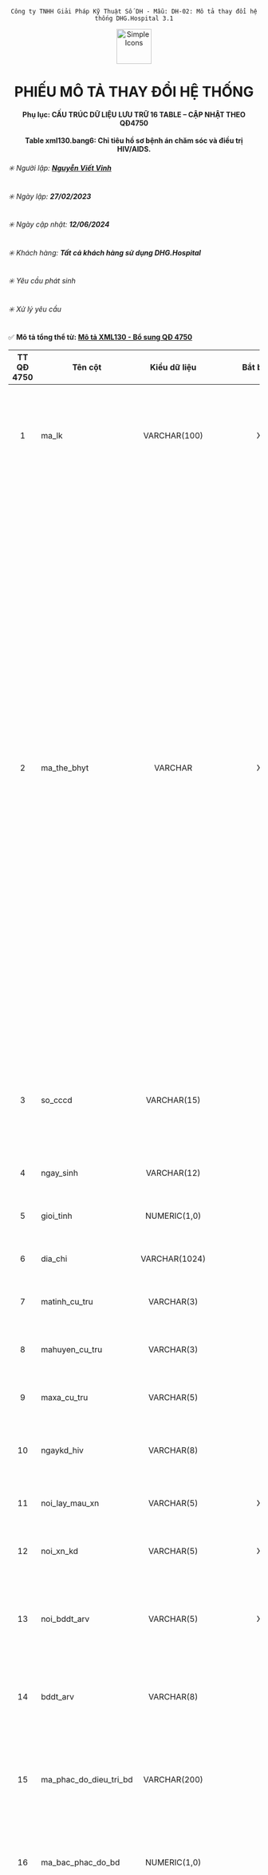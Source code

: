 <div align="center">

`Công ty TNHH Giải Pháp Kỹ Thuật Số DH - Mẫu: DH-02: Mô tả thay đổi hệ thống DHG.Hospital 3.1`

</div>

<div align="center">
  <img src="https://raw.githubusercontent.com/dh-hos/dhg.hospitalprinter/main/Deploy_Tools/Logo.ico" alt="Simple Icons" width=70>
  <h1>PHIẾU MÔ TẢ THAY ĐỔI HỆ THỐNG</h1>  
</div>
<div align="center">

#### Phụ lục: CẤU TRÚC DỮ LIỆU LƯU TRỮ 16 TABLE – CẬP NHẬT THEO QĐ4750
**Table xml130.bang6: Chỉ tiêu hồ sơ bệnh án chăm sóc và điều trị HIV/AIDS.**

</div>

###### :eight_spoked_asterisk: Người lập: [**Nguyễn Viết Vinh**](https://github.com/vinh-dh)
###### :eight_spoked_asterisk: Ngày lập: **27/02/2023**
###### :eight_spoked_asterisk: Ngày cập nhật: **12/06/2024**
###### :eight_spoked_asterisk: Khách hàng: **Tất cả khách hàng sử dụng DHG.Hospital**
###### :eight_spoked_asterisk: Yêu cầu phát sinh
###### :eight_spoked_asterisk: Xử lý yêu cầu

:white_check_mark: **Mô tả tổng thể từ: [Mô tả XML130 - Bổ sung QĐ 4750](https://github.com/dh-hos/Mo-ta-he-thong/blob/main/XML130/QD4570/M%C3%B4%20t%E1%BA%A3%20XML130%20-%20B%E1%BB%95%20sung%20Q%C4%90%204750.md)**

|TT QĐ 4750|Tên cột|Kiểu dữ liệu|Bắt buộc|Diễn giải|Index|Ghi chú|
|:-------:|-------|:-------:|:-------:|-------|:-------:|-------|
|1|ma_lk|VARCHAR(100)|X|Là mã đợt điều trị duy nhất (dùng để liên kết giữa Bảng chỉ tiêu tổng hợp khám bệnh, chữa bệnh (bảng XML 1) và các bảng còn lại ban hành kèm theo Quyết định này trong một lần khám bệnh, chữa bệnh (PRIMARY KEY)).|X|Như 4210|
|2|ma_the_bhyt|VARCHAR|X|Ghi mã thẻ BHYT của người bệnh do cơ quan BHXH cấp.<br/>**Lưu ý**:<br/>- Khi tiếp đón người bệnh, cơ sở KBCB có trách nhiệm tra cứu trên Cổng tiếp nhận dữ liệu Hệ thống thông tin giám định BHYT của BHXH Việt Nam để kiểm tra thông tin thẻ BHYT. Trường hợp cấp cứu mà người bệnh hoặc thân nhân người bệnh không xuất trình được thẻ BHYT ngay thì cơ sở KBCB tra cứu thông tin thẻ BHYT trước khi người bệnh ra viện.<br/>- Đối với thẻ BHYT của các đối tượng có các mã QN, HC, LS, XK, CY, CA do BHXH Bộ Quốc phòng, BHXH Bộ Công an cấp: Tra cứu để kiểm tra thời hạn sử dụng của thẻ BHYT trong trường hợp các đối tượng này không còn phục vụ trong lực lượng Quân đội, Công an, Cơ yếu.<br/>- Trường hợp trong thời gian điều trị, người bệnh được cấp thẻ BHYT mới có thay đổi thông tin liên quan đến mã thẻ thì ghi tiếp mã thẻ mới (mỗi mã thẻ gồm có 15 ký tự), giữa các mã thẻ cách nhau bằng dấu chấm phẩy “;”.<br/>- Trường hợp người bệnh chưa có thẻ BHYT, cơ sở KBCB sử dụng chức năng “Thông tuyến khám chữa bệnh\Tra cứu thẻ tạm của trẻ em hoặc của người hiến tạng” trên Cổng tiếp nhận dữ liệu của BHXH Việt Nam để tra cứu mã thẻ BHYT tạm thời.<br/>- Trường hợp người bệnh không KBCB BHYT thì để trống trường thông tin này.|X||
|3|so_cccd|VARCHAR(15)||Ghi số căn cước công dân hoặc số chứng minh thư nhân dân hoặc số hộ chiếu của người bệnh.<br/>Trường hợp không có số căn cước công dân hoặc số chứng minh thư nhân dân hoặc số hộ chiếu thì sử dụng mã tài khoản định danh điện tử.||Đổi kiểu dữ liệu từ số thành chuỗi|
|4|ngay_sinh|VARCHAR(12)||Sử dụng thông tin tại trường NGAY_SINH trong Bảng 1 ban hành kèm theo Quyết định này|||
|5|gioi_tinh|NUMERIC(1,0)||Sử dụng thông tin tại trường GIOI_TINH trong Bảng 1 ban hành kèm theo Quyết định này|||
|6|dia_chi|VARCHAR(1024)||Sử dụng thông tin tại trường DIA_CHI trong Bảng 1 ban hành kèm theo Quyết định này|||
|7|matinh_cu_tru|VARCHAR(3)||Sử dụng thông tin tại trường MATINH_CU_TRU trong Bảng 1 ban hành kèm theo Quyết định này||`=current.dmxa4750.matinh`|
|8|mahuyen_cu_tru|VARCHAR(3)||Sử dụng thông tin tại trường MAHUYEN_CU_TRU trong Bảng 1 ban hành kèm theo Quyết định này||`=current.dmxa4750.mahuyen`|
|9|maxa_cu_tru|VARCHAR(5)||Sử dụng thông tin tại trường MAXA_CU_TRU trong Bảng 1 ban hành kèm theo Quyết định này||`=current.dmxa4750.maxa`|
|10|ngaykd_hiv|VARCHAR(8)||Ghi thời điểm khẳng định HIV của người nhiễm HIV, định dạng yyyymmdd.<br/>Trường hợp điều trị phơi nhiễm thì để trống trường thông tin này.|||
|11|noi_lay_mau_xn|VARCHAR(5)|X|Ghi mã cơ sở KBCB nơi lấy mẫu máu xét nghiệm HIV do cơ quan có thẩm quyền cấp.|||
|12|noi_xn_kd|VARCHAR(5)|X|Ghi mã cơ sở KBCB nơi người bệnh làm xét nghiệm khẳng định HIV do cơ quan có thẩm quyền cấp.|||
|13|noi_bddt_arv|VARCHAR(5)|X|Ghi mã cơ sở KBCB đầu tiên nơi người bệnh nhận thuốc ARV trong chương trình chăm sóc và điều trị được ghi trong hồ sơ bệnh án của người bệnh do cơ quan có thẩm quyền cấp.|||
|14|bddt_arv|VARCHAR(8)||Ghi thời điểm đầu tiên người bệnh nhận thuốc ARV trong chương trình chăm sóc và điều trị được ghi trong hồ sơ bệnh án của người bệnh; định dạng yyyymmdd.|||
|15|ma_phac_do_dieu_tri_bd|VARCHAR(200)||Ghi mã phác đồ điều trị HIV/AIDS khi bắt đầu điều trị ARV theo danh mục mã phác đồ điều trị HIV/AIDS tại Phụ lục 10 ban hành kèm theo [Quyết định số 5937/QĐ-BYT](https://ttytphumy.com/laws/detail/v-v-bo-sung-danh-muc-ma-dung-chung-lien-quan-bhyt-28/) ngày 30/12/2021 của Bộ trưởng Bộ Y tế.|||
|16|ma_bac_phac_do_bd|NUMERIC(1,0)||Ghi mã bậc của phác đồ khi bắt đầu điều trị ARV sử dụng phác đồ điều trị là "Khác", trong đó:<br/>- Mã "1": Phác đồ bậc 1;<br/>- Mã "2": Phác đồ bậc 2;<br/>- Mã "3": Phác đồ bậc 3.|||
|17|ma_lydo_dtri|NUMERIC(1,0)|X|Ghi mã lý do bệnh nhân đăng ký giai đoạn điều trị tại cơ sở KBCB, trong đó:<br/>- Mã "1": Bệnh nhân HIV mới đăng ký lần đầu;<br/>- Mã "2": Bệnh nhân HIV chưa điều trị ARV chuyển tới;<br/>- Mã "3": Bệnh nhân HIV đã điều trị ARV chuyển tới;<br/>- Mã "4": Bệnh nhân HIV đã điều trị ARV nay điều trị lại;<br/>- Mã "5": Bệnh nhân HIV chưa điều trị ARV đăng ký lại.|||
|18|loai_dtri_lao|NUMERIC(1,0)|X |Ghi mã loại điều trị lao, trong đó:<br/>- Mã "0": Không điều trị lao; <br/>- Mã "1": Điều trị lao tiềm ẩn; <br/>- Mã "2": Điều trị lao;<br/>- Mã "3": Điều trị lao kháng thuốc.|||
|19|sang_loc_lao|NUMERIC(1,0)|X|Mã các phương pháp sàng lọc lao được thực hiện, trong đó:<br/>- Mã "1": Không sàng lọc;<br/>- Mã "2": Sàng lọc triệu chứng;<br/>- Mã "3": Chụp X-quang phổi;<br/>- Mã "4": Xét nghiệm Protein phản ứng C|||
|20|phacdo_dtri_lao|NUMERIC(2,0)||- Ghi mã phác đồ điều trị bệnh lao ở người nhiễm HIV, trong đó:<br/>+ Mã "1": Phác đồ 2RHZE/4RHE; <br/>+ Mã "2": Phác đồ 2RHZE/4RH; <br/>+ Mã "3": Phác đồ 2RHZE/10RHE; <br/>+ Mã "4": Phác đồ 2RHZE/10RH; <br/>+ Mã "5": Phác đồ khác.<br/>- Ghi mã phác đồ điều trị đối với bệnh nhân lao tiềm ẩn, trong đó:<br/>+ Mã "6": Phác đồ INH; <br/>+ Mã "7": Phác đồ 3HP; <br/>+ Mã "8: Phác đồ 1HP; <br/>+ Mã "9": Phác đồ 3HR; <br/>+ Mã "10": Phác đồ 4R; <br/>+ Mã "11": Phác đồ 6L; <br/>+ Mã "12": Phác đồ khác.<br/><br/>Ghi mã phác đồ điều trị lao nhạy cảm thuốc, điều trị lao kháng thuốc ở người nhiễm HIV; điều trị lao tiềm ẩn theo bộ mã DMDC do Bộ Y tế quy định.|||
|21|ngaybd_dtri_lao|VARCHAR(8)||Ghi thời điểm bắt đầu điều trị bệnh lao hoặc lao tiềm ẩn tại cơ sở KBCB, định dạng yyyymmdd.|||
|22|ngaykt_dtri_lao|VARCHAR(8)||Ghi thời điểm kết thúc điều trị bệnh lao hoặc lao tiềm ẩn tại cơ sở KBCB, định dạng yyyymmdd. <br/>Trường hợp chưa kết thúc điều trị thì để trống trường thông tin này.|||
|23|kq_dtri_lao|NUMERIC(1,0)|X|Ghi mã kết quả điều trị lao, điều trị lao tiềm ẩn, trong đó:<br/>- Mã "1": Đang điều trị;<br/>- Mã "2": Hoàn thành;<br/>- Mã "3": Thất bại;<br/>- Mã "4": Tử vong;<br/>- Mã "5": Bỏ điều trị;<br/>- Mã "6": Ngừng điều trị (ghi rõ lý do);<br/>- Mã "7": Không đánh giá.|||
|24|ma_lydo_xntl_vr|NUMERIC(1,0)||Ghi mã lý do chỉ định xét nghiệm đo tải lượng vi rút ở người bệnh đang điều trị ARV, trong đó:<br/>- Mã "1": Thường quy; <br/>- Mã "2": Nghi ngờ thất bại điều trị; <br/>- Mã "3": Khác.|||
|25|ngay_xn_tlvr|VARCHAR(8)||Ghi thời điểm lấy mẫu làm xét nghiệm tải lượng virus, gồm 08 ký tự theo định dạng yyyymmdd.<br/>Ví dụ: Thời điểm lấy mẫu làm xét nghiệm tải lượng virus là ngày 31/03/2017, khi đó trường thông tin này được hiển thị là: 20170331|||
|26|kq_xntl_vr|NUMERIC(1,0)||Ghi mã kết quả xét nghiệm tải lượng vi rút HIV, là số lượng bản sao vi rút HIV trên 1 ml máu, trong đó:<br/>- Mã "1": Không phát hiện; <br/>- Mã "2": Dưới 50 bản sao/ml; <br/>- Mã "3": Từ 50 đến dưới 200 bản sao/ml; <br/>- Mã "4": Từ 200 đến 1000 bản sao/ml; <br/>- Mã "5: Trên 1000 bản sao/ml.|||
|27|ngay_kq_xn_tlvr|VARCHAR(8)||Ghi thời điểm có kết quả xét nghiệm tải lượng virus, gồm 08 ký tự theo định dạng yyyymmdd.<br/>Ví dụ: Ngày có kết quả xét nghiệm tải lượng virus là ngày 31/03/2017, khi đó trường thông tin này được được hiển thị là: 20170331|||
|28|ma_loai_bn|NUMERIC(1,0)||Ghi mã đối tượng đến khám, trong đó:<br/>- Mã "1": Người nhiễm HIV; <br/>- Mã "2": Trẻ phơi nhiễm với HIV; <br/>- Mã "3": Điều trị dự phòng trước phơi nhiễm; <br/>- Mã "4": Điều trị dự phòng sau phơi nhiễm; <br/>- Mã "5": Khác.|||
|29|giai_doan_lam_sang|NUMERIC(1,0)|X|Ghi mã giai đoạn lâm sàng, trong đó:<br/>- Mã "1": Giai đoạn I;<br/>- Mã "2": Giai đoạn II;<br/>- Mã "3": Giai đoạn III;<br/>- Mã "4": Giai đoạn IV;|||
|30|nhom_doi_tuong|NUMERIC(2,0)|X|Ghi mã nhóm đối tượng, trong đó:<br/>- Mã "0": Người sử dụng ma tuý;<br/>- Mã "1": Người bán dâm;<br/>- Mã "2": Người có quan hệ tình dục đồng giới;<br/>- Mã "3": Người chuyển đổi giới tính;<br/>- Mã "4": Vợ, chồng và thành viên khác trong gia đình cùng sống chung với người nhiễm HIV; vợ, chồng của đối tượng quy định tại các mã 0, 1, 2 và mã 3 nêu trên;<br/>- Mã "5": Người có quan hệ tình dục với người nhiễm HIV;<br/>- Mã "6": Người mắc các bệnh lây truyền qua đường tình dục;<br/>- Mã "7": Người di biến động;<br/>- Mã "8": Người mắc bệnh lao;<br/>- Mã "9": Người có triệu chứng lâm sàng nghi ngờ nhiễm HIV;<br/>- Mã "10": Phạm nhân, người bị tạm giam, trại viên cơ sở giáo dục bắt buộc, học sinh trường giáo dưỡng, học viên cơ sở cai nghiện ma túy;<br/>- Mã "11": Các đối tượng khác.|||
|31|ma_tinh_trang_dk|VARCHAR(18)| X|Ghi mã tình trạng của đối tượng đến khám, trong đó:<br/>- Mã "1": Trẻ dưới 18 tháng sinh ra từ mẹ nhiễm HIV;<br/>- Mã "2": Phơi nhiễm;<br/>- Mã "3": Đang điều trị lao;<br/>- Mã "4": Có bầu;<br/>- Mã "5": Chuyển dạ;<br/>- Mã "6": Sau sinh;<br/>- Mã "7": Viêm gan;<br/>- Mã "8": Nghiện chích ma túy;<br/>- Mã "9": Khác.<br/>Trường hợp đối tượng khám có 2 tình trạng trở lên thì các Mã cách nhau bởi dấu chấm phẩy “;”. Ví dụ: 1;2;3 |||
|32|lan_xn_pcr|NUMERIC(1,0)| bắt buộc nếu MA_TINH_TRANG_DK =1|Ghi mã lần thực hiện xét nghiệm PCR, trong đó:<br/>- Mã "1": lần 1; <br/>- Mã "2": lần 2; <br/>- Mã "3": lần 3 (chỉ áp dụng trong lần 1 âm tính và lần 2 dương tính). <br/>Trường thông tin này chỉ áp dụng cho trẻ dưới 18 tháng tuổi bị phơi nhiễm với HIV.|||
|33|ngay_xn_pcr|VARCHAR(8)|bắt buộc nếu MA_TINH_TRANG_DK =1 |Ghi ngày mà người bệnh thực hiện xét nghiệm PCR, gồm 08 ký tự theo định dạng yyyymmdd.<br/>Ví dụ: Ngày mà người bệnh thực hiện xét nghiệm PCR là ngày 31/03/2017, khi đó, trường thông tin này được hiển thị là: 20170331<br/>Trường thông tin này chỉ áp dụng cho trẻ dưới 18 tháng tuổi bị phơi nhiễm với HIV.|||
|34|ngay_kq_xn_pcr|VARCHAR(8)| bắt buộc nếu MA_TINH_TRANG_DK =1|Ghi ngày mà người bệnh có kết quả xét nghiệm PCR1, gồm 08 ký tự theo định dạng yyyymmdd.<br/>Ví dụ: Ngày mà người bệnh có kết quả xét nghiệm PCR1 là ngày 31/03/2017, khi đó, trường thông tin này được hiển thị là: 20170331<br/>Trường thông tin này chỉ áp dụng cho trẻ dưới 18 tháng tuổi bị phơi nhiễm với HIV|||
|35|ma_kq_xn_pcr|NUMERIC(1,0)|bắt buộc nếu MA_TINH_TRANG_DK =1 |Ghi mã kết quả xét nghiệm PCR1, trong đó:<br/>- Mã "0": Âm tính; <br/>- Mã "1": Dương tính.<br/>Trường thông tin này chỉ áp dụng cho trẻ dưới 18 tháng tuổi bị phơi nhiễm với HIV.|||
|36|ngay_nhan_tt_mang_thai|VARCHAR(8)||Ghi thời điểm nhận thông tin mang thai, gồm 08 ký tự theo định dạng yyyymmdd.<br/>Ví dụ: Ngày nhận thông tin mang thai là ngày 31/03/2017, khi đó, trường thông tin này được hiển thị là: 20170331|||
|37|ngay_bat_dau_dt_ctx|VARCHAR(8)||Ghi thời điểm bắt đầu điều trị Cotrimoxazol (CTX), gồm 08 ký tự theo định dạng yyyymmdd.<br/>Ví dụ: Ngày bắt đầu điều trị Cotrimoxazol (CTX) là ngày 31/03/2017, khi đó, trường thông tin này được hiển thị là: 20170331|||
|38|ma_xu_tri|VARCHAR(10)|X |Ghi mã xử trí của cơ sở y tế, trong đó:<br/>- Mã "1": Điều trị ARV;<br/>- Mã "2": Điều trị lao;<br/>- Mã "3": Dự phòng lao;<br/>- Mã "4": Cotrimoxazol;<br/>- Mã "5": PLTMC;<br/>- Mã "6": Điều trị viêm gan B<br/>- Mã "7": Điều trị viêm gan C<br/>- Mã "8": Khác<br/>Trường hợp có nhiều xử trí thì ghi các mã xử trí, giữa các mã xử trí phân cách bằng dấu chấm phẩy “;”.||Đổi kiểu dữ liệu từ số thành chuỗi. Tăng kích thước tối đa lên 10 ký tự|
|39|ngay_bat_dau_xu_tri|VARCHAR(8)| bắt buộc khi MA_XU_TRI = 1|Ghi ngày bắt đầu xử trí của đợt điều trị ARV (áp dụng đối với trường hợp có mã xử trí (MA_XU_TRI) là "1"), gồm 08 ký tự theo định dạng yyyymmdd.<br/>Ví dụ: Ngày bắt đầu xử trí của đợt điều trị ARV là ngày 31/03/2017, khi đó, trường thông tin này được hiển thị là: 20170331|||
|40|ngay_ket_thuc_xu_tri|VARCHAR(8)|bắt buộc khi MA_XU_TRI = 1 |Ghi ngày kết thúc xử trí của đợt điều trị ARV (áp dụng đối với trường hợp có mã xử trí (MA_XU_TRI) là "1"), gồm 08 ký tự theo định dạng yyyymmdd.<br/>Ví dụ: Ngày kết thúc xử trí của đợt điều trị ARV là ngày 31/03/2017, khi đó, trường thông tin này được hiển thị là: 20170331|||
|41|ma_phac_do_dieu_tri|VARCHAR(200)| X|Ghi mã phác đồ điều trị HIV/AIDS của đợt điều trị (Tham chiếu danh mục mã phác đồ điều trị HIV/AIDS tại Phụ lục 10 ban hành kèm theo [Quyết định số 5937/QĐ-BYT](https://ttytphumy.com/laws/detail/v-v-bo-sung-danh-muc-ma-dung-chung-lien-quan-bhyt-28/) ngày 30/12/2021 của Bộ trưởng Bộ Y tế).|||
|42|ma_bac_phac_do|NUMERIC(1,0)|bắt buộc trong trường hợp MA_PHAC_DO_DIEU_TRI = KHAC |Ghi mã bậc phác đồ của đợt điều trị khi phác đồ điều trị là "Khác", trong đó:<br/>- Mã "1": Phác đồ bậc 1;<br/>- Mã "2": Phác đồ bậc 2;<br/>- Mã "3": Phác đồ bậc 3.|||
|43|so_ngay_cap_thuoc_arv|NUMERIC(3,0)| bắt buộc khi MA_XU_TRI = 1|Ghi số ngày thuốc ARV được cấp (nhỏ hơn hoặc bằng với ngày trong trường thông tin NGAY_KET_THUC_XU_TRI trừ đi (-) ngày trong trường thông tin NGAY_BAT_DAU_XU_TRI)|||
|44|ngay_chuyen_phac_do|VARCHAR(8)|X|Ghi ngày chuyển phác đồ điều trị, gồm 08 ký tự theo định dạng yyyymmdd|||
|45|ly_do_chuyen_phac_do|NUMERIC(1,0)|X|Ghi mã lý do chuyển phác đồ, trong đó:<br/>- Mã "1": Thiếu thuốc;<br/>- Mã "2": Tác dụng phụ;<br/>- Mã "3": Thất bại điều trị;<br/>- Mã "4": Tối ưu hoá phác đồ;<br/>- Mã "5": Phác đồ mới theo hướng dẫn quốc gia;<br/>- Mã "6": Khác.|||
|46|ma_cskcb|VARCHAR(5)||Ghi mã cơ sở KBCB nơi người bệnh đến khám bệnh, điều trị HIV/AIDS, do cơ quan có thẩm quyền cấp.|||
|47|du_phong|VARCHAR||Trường dữ liệu dự phòng khi cần|||
||mabn|VARCHAR(20)|X|psdangky.mabn|X||
||makb|VARCHAR(20)|X|psdangky.makb|X||
